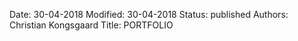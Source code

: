 Date: 30-04-2018
Modified: 30-04-2018
Status: published
Authors: Christian Kongsgaard
Title: PORTFOLIO